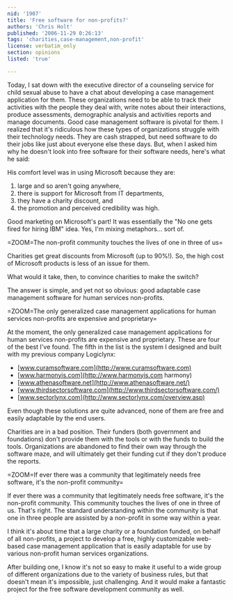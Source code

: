 ```yaml
---
nid: '1907'
title: 'Free software for non-profits?'
authors: 'Chris Holt'
published: '2006-11-29 0:26:13'
tags: 'charities,case-management,non-profit'
license: verbatim_only
section: opinions
listed: 'true'

---
```

Today, I sat down with the executive director of a counseling service for child sexual abuse to have a chat about developing a case management application for them. These organizations need to be able to track their activities with the people they deal with, write notes about their interactions, produce assessments, demographic analysis and activities reports and manage documents. Good case management software is pivotal for them. I realized that it's ridiculous how these types of organizations struggle with their technology needs. They are cash strapped, but need software to do their jobs like just about everyone else these days. But, when I asked him why he doesn't look into free software for their software needs, here's what he said:

His comfort level was in using Microsoft because they are:


1. large and so aren't going anywhere,
1. there is support for Microsoft from IT departments,
1. they have a charity discount, and
1. the promotion and perceived credibility was high.

Good marketing on Microsoft's part! It was essentially the "No one gets fired for hiring IBM" idea. Yes, I'm mixing metaphors... sort of.


=ZOOM=The non-profit community touches the lives of one in three of us=

Charities get great discounts from Microsoft (up to 90%!). So, the high cost of Microsoft products is less of an issue for them.

What would it take, then, to convince charities to make the switch?

The answer is simple, and yet not so obvious: good adaptable case management software for human services non-profits.


=ZOOM=The only generalized case management applications for human services non-profits are expensive and proprietary=

At the moment, the only generalized case management applications for human services non-profits are expensive and proprietary. These are four of the best I've found. The fifth in the list is the system I designed and built with my previous company Logiclynx:


* [www.curamsoftware.com](http://www.curamsoftware.com)
* [www.harmonyis.com](http://www.harmonyis.com harmony)
* [www.athenasoftware.net](http://www.athenasoftware.net/)
* [www.thirdsectorsoftware.com](http://www.thirdsectorsoftware.com/)
* [www.sectorlynx.com](http://www.sectorlynx.com/overview.asp)

Even though these solutions are quite advanced, none of them are free and easily adaptable by the end users.

Charities are in a bad position. Their funders (both government and foundations) don't provide them with the tools or with the funds to build the tools. Organizations are abandoned to find their own way through the software maze, and will ultimately get their funding cut if they don't produce the reports.


=ZOOM=If ever there was a community that legitimately needs free software, it's the non-profit community=

If ever there was a community that legitimately needs free software, it's the non-profit community. This community touches the lives of one in three of us. That's right. The standard understanding within the community is that one in three people are assisted by a non-profit in some way within a year.

I think it's about time that a large charity or a foundation funded, on behalf of all non-profits, a project to develop a free, highly customizable web-based case management application that is easily adaptable for use by various non-profit human services organizations.

After building one, I know it's not so easy to make it useful to a wide group of different organizations due to the variety of business rules, but that doesn't mean it's impossible, just challenging. And it would make a fantastic project for the free software development community as well.

